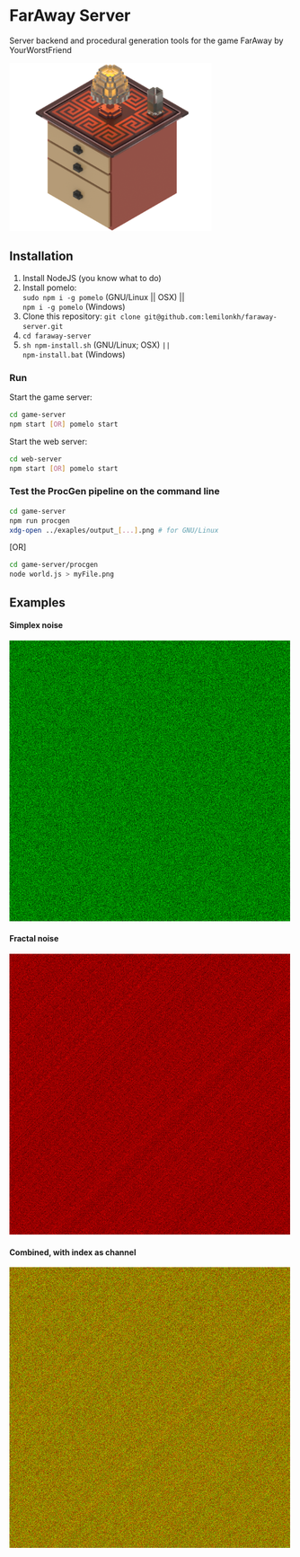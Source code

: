 # FarAway Server
Server backend and procedural generation tools for the game FarAway by YourWorstFriend

<img src="https://github.com/lemilonkh/faraway-server/raw/master/logo.png" width="360px" height="300px" />

## Installation
1. Install NodeJS (you know what to do)
2. Install pomelo:\
   `sudo npm i -g pomelo` (GNU/Linux || OSX) ||\
   `npm i -g pomelo` (Windows)
3. Clone this repository: `git clone git@github.com:lemilonkh/faraway-server.git`
4. `cd faraway-server`
5. `sh npm-install.sh` (GNU/Linux; OSX) `||`\
   `npm-install.bat`   (Windows)

### Run
Start the game server:
```bash
cd game-server
npm start [OR] pomelo start
```

Start the web server:
```bash
cd web-server
npm start [OR] pomelo start
```

### Test the ProcGen pipeline on the command line
```bash
cd game-server
npm run procgen
xdg-open ../exaples/output_[...].png # for GNU/Linux
```

[OR]

```bash
cd game-server/procgen
node world.js > myFile.png
```

## Examples
#### Simplex noise
![Simplex noise](/examples/simplex.png?raw=true)

#### Fractal noise
![Fractal noise](/examples/fractal.png?raw=true)

#### Combined, with index as channel
![Combined, with index as channel](/examples/threechannel.png?raw=true)
